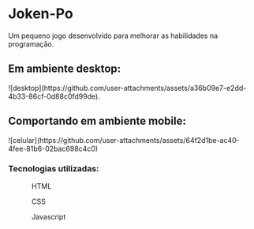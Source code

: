# Joken-Po
Um pequeno jogo desenvolvido para melhorar as habilidades na programação.
<tr></tr>

<h2> Em ambiente desktop:</h2>
![desktop](https://github.com/user-attachments/assets/a36b09e7-e2dd-4b33-86cf-0d88c0fd99de).

<h2> Comportando em ambiente mobile:</h2>
![celular](https://github.com/user-attachments/assets/64f2d1be-ac40-4fee-81b6-02bac698c4c0)
<tr></tr>

<h3> Tecnologias utilizadas: </h3>
<ol>
  <ul> HTML </ul>
  <ul> CSS </ul>
  <ul> Javascript </ul>
</ol>
<tr></tr>
